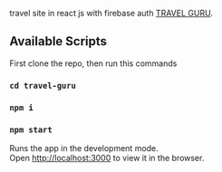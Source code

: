 travel site in react js with firebase auth [TRAVEL GURU](https://guraguri.netlify.app/).

## Available Scripts

First clone the repo, then run this commands
### `cd travel-guru`
### `npm i`
### `npm start`
Runs the app in the development mode.<br />
Open [http://localhost:3000](http://localhost:3000) to view it in the browser.
